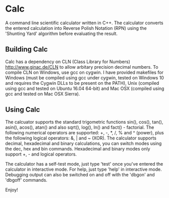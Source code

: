 # Calc
A command line scientific calculator written in C++. The calculator converts the entered calculation into Reverse Polish Notation (RPN) using the 'Shunting Yard' algorithm before evaluating the result.

Building Calc
-------------
Calc has a dependency on CLN (Class Library for Numbers) http://www.ginac.de/CLN to allow arbitary precision decimal numbers. To compile CLN on Windows, use gcc on cygwin. I have provided makefiles for Windows (must be compiled using gcc under cygwin, tested on Windows 10 and requires the Cygwin DLLs to be present on the PATH), Unix (compiled using gcc and tested on Ubuntu 16.04 64-bit) and Mac OSX (compiled using gcc and tested on Mac OSX Sierra).

Using Calc
----------
The calcuator supports the standard trigometric functions sin(), cos(), tan(), asin(), acos(), atan() and also sqrt(), log(), ln() and fact() - factorial. The following numerical operators are supported: +, -, *, /, % and ^ (power), plus the following logical operators: &, | and ~ (XOR). The calculator supports decimal, hexadecimal and binary calculations, you can switch modes using the dec, hex and bin commands. Hexadecimal and binary modes only support +, - and logical operators.

The calculator has a self-test mode, just type 'test' once you've entered the calculator in interactive mode. For help, just type 'help' in interactive mode. Debugging output can also be switched on and off with the 'dbgon' and 'dbgoff' commands.

Enjoy!
